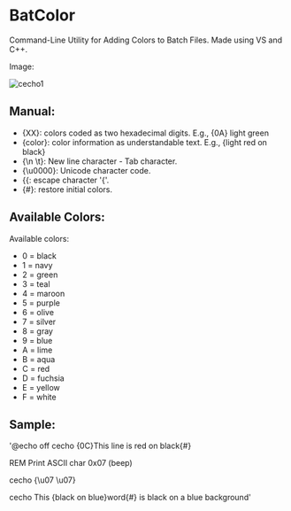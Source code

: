 # BatColor
Command-Line Utility for Adding Colors to Batch Files. Made using VS and C++.

Image:



![cecho1](https://user-images.githubusercontent.com/92847004/148153066-575bca27-d5db-491b-8989-81c7d217d2cc.png)


Manual:
----
- {XX}: colors coded as two hexadecimal digits. E.g., {0A} light green
- {color}: color information as understandable text. E.g., {light red on black}
- {\n \t}: New line character - Tab character.
- {\u0000}: Unicode character code.
- {{: escape character '{'.
- {#}: restore initial colors.

Available Colors:
----
Available colors:

- 0 = black	   
- 1 = navy	     
- 2 = green	    
- 3 = teal	    
- 4 = maroon	  
- 5 = purple	   
- 6 = olive	     
- 7 = silver	   
- 8 = gray	     
- 9 = blue
- A = lime
- B = aqua
- C = red
- D = fuchsia
- E = yellow
- F = white

Sample:
----
'@echo off
cecho {0C}This line is red on black{#}

REM Print ASCII char 0x07 (beep) 

cecho {\u07 \u07}

cecho This {black on blue}word{#} is black on a blue background'

